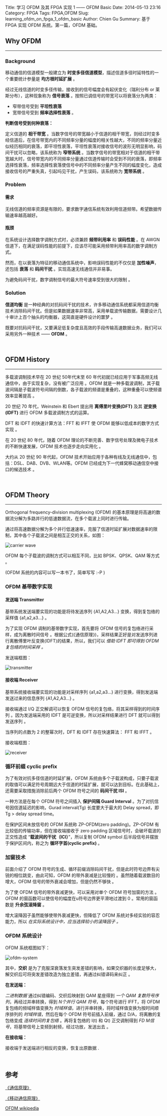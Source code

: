 Title: 学习 OFDM 及其 FPGA 实现 1 —— OFDM Basic 
Date: 2014-05-13 23:16
Category: FPGA
Tags: FPGA,OFDM
Slug: learning_ofdm_on_fpga_1_ofdm_basic
Author: Chien Gu
Summary: 基于 FPGA 实现 OFDM 系统。第一篇，OFDM 基础。

## Why OFDM
* * *

### Background

移动通信的信道模型一般建立为 **时变多径信道模型**，描述信道多径时延特性的一个重要统计参量是 **均方根时延扩展** 。

经过无线信道的时变多径传输，接收到的信号幅度会有起伏变化（瑞利分布 or 莱斯分布），这种现象称为 **信号衰落** 。按照已调信号的带宽可以将衰落分为两类：

+ 窄带信号受到 **平坦性衰落**
+ 宽带信号受到 **频率选择性衰落** 。

**判断信号受到何种衰落：**

定义信道的 **相干带宽** 。当数字信号的带宽越小于信道的相干带宽，则经过时变多经信道后，在信号带宽内的不同频率分量的幅度的相关性越大，不同的频率分量近似经历相同的衰落，即平坦性衰落，平坦性衰落对接收信号的波形无明显影响，码间干扰可以忽略，该系统称为 **窄带系统** 。当数字信号的带宽相对于信道的相干带宽越大时，信号带宽内的不同频率分量通过信道传输时会受到不同的衰落，即频率选择性衰落，频率选择性衰落使信号中的不同频率分量产生不同的幅度变化，造成接收信号的严重失真，引起吗见干扰，产生误码，该系统称为 **宽带系统** 。

### Problem

#### 需求

无线信道的频率资源是有限的，要求数字通信系统有效利用信道频带。希望数据传输速率越高越好。

#### 瓶颈

在系统设计选择数字调制方式时，必须兼顾 **频带利用率** 和 **误码性能** 。在 AWGN 信道下，在满足误码性能的前提下，应该尽可能采用频带利用率高的数字调制方式。

然而，在以衰落为特征的移动通信系统中，影响误码性能的不仅仅是 **加性噪声**，还包括 **衰落** 和 **码间干扰** 。实现高速无线通信并非易事。

为避免码间干扰，数字调制信号的最大符号速率受到很大的限制 。

### Solution

**信道均衡** 是一种经典的对抗码间干扰的技术，许多移动通信系统都采用信道均衡技术消除码间干扰。但是如果数据速率非常高，采用单载波传输数据，需要设计几十审计上百个抽头的均衡器，这简直是硬件设计的噩梦 。

既要对抗码间干扰，又要满足低复杂度且高效的手段传输高速数据业务，我们可以采用另外一种技术 —— **OFDM** 。

<br>

## OFDM History
* * *

多载波调制技术早在 20 世纪 50年代末至 60 年代初就已经应用于军事高频无线通信中，由于实现复杂，没有被广泛应用 。OFDM 就是一种多载波调制，其子载波间隔是子载波符号间隔的倒数，各子载波的频谱是重叠的，这种重叠可以使频谱效率显著提高 。

20 世纪 70 年代，Weinstein 和 Ebert 提出用 **离傅里叶变换(DFT)** 及其 **逆变换(IDFT)** 进行 OFDM 多载波调制方式的运算。

DFT 和 IDFT 的快速计算方法：FFT 和 IFFT 使 OFDM 能够以低成本的数字方式实现 。

在 20 世纪 80 年代，随着 OFDM 理论的不断完善、数字信号处理及微电子技术的不断快速发展，OFDM 技术也逐步走向实用化 。

大约从 20 世纪 90 年代起，OFDM 技术开始应用于各种有线及无线通信中，包括：DSL、DAB、DVB、WLAN等。OFDM 已经成为下一代蜂窝移动通信空中接口的候选技术 。

<br>

## OFDM Theory
* * *

Orthogonal frequency-division multiplexing (OFDM) 的基本原理是将高速的数据流分解为多路并行的低速数据流，在多个载波上同时进行传输。

通过将高速数据分解为多个并行低速速率，克服了信道时延扩展对数据速率的限制，其中各个子载波之间是相互正交的关系，如图：

![carrier wave](/images/learning-ofdm-basic/carriers.png)

OFDM 每个子载波的调制方式可以相互不同，比如 BPSK、QPSK、QAM 等方式 。

(OFDM 系统的内容可以写一本书了，简单写写 :-P )

### OFDM 基带数字实现

#### 发送端 Transmitter

基带系统发送端要实现的功能是将待发送序列 {A1,A2,A3...} 变换，得到复包络的采样值 {a1,a2,a3...} 。

为了实现 OFDM 调制的基带数字实现，首先要将 OFDM 信号的复包络进行采样，成为离散时间信号 。根据公式(《通信原理》)，采样结果正好是对发送序列进行离散傅里叶反变换(IDFT)的结果，所以，我们可以 *借助 IDFT 即可得到 OFDM 复包络的时间采样 。*

发送端框图：

![transmitter](/images/learning-ofdm-basic/transmitter.png)

#### 接收端 Receiver

基带系统接收端要实现的功能是对采样序列 {a1,a2,a3...} 进行变换，得到发送端发送过来的信息序列 {A1,A2,A3...} 。

接收端通过 I/Q 正交解调可以恢复 OFDM 信号的复包络，将其采样得到的时间序列 。因为发送端采用的 IDFT 是可逆变换，所以对采样结果进行 DFT 就可以得到发送序列 。

当序列的点数为 2 的整幂次时，DFT 和 IDFT 存在快速算法： FFT 和 IFFT 。

接收端框图：

![receiver](/images/learning-ofdm-basic/receiver.png)

### 循环前缀 cyclic prefix

为了有效对抗多径信道的时延扩展，OFDM 系统由多个子载波构成，只要子载波的取值可以满足符号周期远大于信道的时延扩展，就可以达到目标。在此基础上，还需要采取措施消除前后两个 OFDM 符号之间的 **码间干扰 ISI** 。

一种方法是在每个 OFDM 符号之间插入 **保护间隔 Guard Interval** 。为了对抗信号因信道延迟的影响，Gurad interval(Tg) 长度要大于最大的 Delay spread，即 Tg > delay spread time。

在保护区间未放信号的 OFDM 系统称 ZP-OFDM(zero padding)。ZP-OFDM 有比较低的传输功率，但在接收端接收于 zero padding 区域信号时，会破坏载波的正交性造成 “**载波间的干扰（ICI）**”，所以复制 OFDM symbol 后半段信号并摆放于保护区间内，称之为 **循环字首(cyclic prefix)** 。

### 加窗技术

前面介绍了 OFDM 符号的生成、循环前缀消除码间干扰，但是此时符号边界有尖锐的相位跳变，由此可知，OFDM 的带外衰减是比较慢的 。虽然随着载波数目的增大，OFDM 信号的带外衰减会增加，但是仍然不够快 。

为了使 OFDM 信号的带外衰减更快，可以采用对单个 OFDM 符号加窗的方法 。OFDM 的窗函数可以使信号的幅度在u符号边界更平滑地过渡到 0 。常用的窗函数是 **升余弦滚降窗** 。

增大滚降因子虽然能够使带外衰减更快，但降低了 OFDM 系统对多经实验的容忍能力，所以 *在实际系统设计中，应当选择较小的滚降因子 。*

### OFDM 系统设计

OFDM 系统框图如下：

![ofdm-system](/images/learning-ofdm-basic/ofdm_system.jpg)

其中，**交织** 是为了克服深衰落发生突发差错的影响，如果交织器的长度足够大，解交织后可将突发差错改造为独立差错，再通过纠错译码来纠正 。

**在发送端：**

*二进制数据* 通过纠错编码、交织后映射到 QAM 星座得到 *一个 QAM 复数符号序列*，再经过并串转换，得到 *N个并行 QAM 符号*，每个符号进行 IFFT，将 OFDM 复包络的频域样值变换为 *时域样值*，进行并串转换，将时域样值变换为按时间顺序排列的 *时域样值*，然后在每个 OFDM 符号前插入前缀，通过 D/A，将离散的复包络变成 *连续时间的复包络* 。再将复包络的 I(t) 和 Qt) 正交调制得到 *FD M信号*，将基带信号上变频到射频，经过功放，发送出去 。


**在接收端：**

接收端于发送端进行相反的变换，恢复出原数据 .

<br>

## 参考

[《通信原理》](http://book.douban.com/subject/1446684/)

[《移动通信原理》](http://book.douban.com/subject/4130536/)

[OFDM wikipedia](http://en.wikipedia.org/wiki/Orthogonal_frequency-division_multiplexing)
